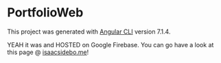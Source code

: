 # PortfolioWeb

This project was generated with [Angular CLI](https://github.com/angular/angular-cli) version 7.1.4.  

YEAH it was and HOSTED on Google Firebase. You can go have a look at this page @ [isaacsidebo.me](http://isaacsidebo.me)!
